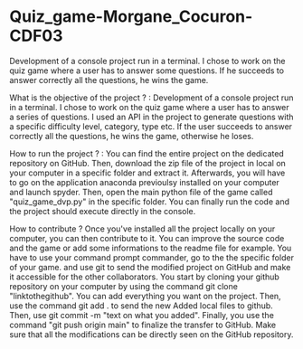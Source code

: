 # Quiz_game-Morgane_Cocuron-CDF03

Development of a console project run in a terminal. I chose to work on the quiz game where a user has to answer some questions. If he succeeds to answer correctly all the questions, he wins the game. 


What is the objective of the project ? : Development of a console project run in a terminal. I chose to work on the quiz game where a user has to answer a series of questions. I used an API in the project to generate questions with a specific difficulty level, category, type etc. If the user succeeds to answer correctly all the questions, he wins the game, otherwise he loses. 


How to run the project ? : You can find the entire project on the dedicated repository on GitHub. Then, download the zip file of the project in local on your computer in a specific folder and extract it. Afterwards, you will have to go on the application anaconda previoulsy installed on your computer and launch spyder. Then, open the main python file of the game called "quiz_game_dvp.py" in the specific folder. You can finally run the code and the project should execute directly in the console. 


How to contribute ? Once you've installed all the project locally on your computer, you can then contribute to it. You can improve the source code and the game or add some informations to the readme file for example. You have to use your command prompt commander, go to the the specific folder of your game. and use git  to send the modified project on GitHub and make it accessible for the other collaborators. You start by cloning your github repository on your computer by using the command git clone "linktothegithub".  You can add everything you want on the project. Then,  use the command git add . to send the new Added local files to github. Then, use git commit -m "text on what you added".  Finally, you use the command "git push origin main" to finalize the transfer to GitHub. Make sure that all the modifications can be directly seen on the GitHub repository. 

